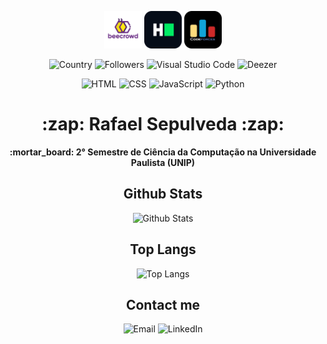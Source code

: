 <section>
  <p align="center">
    <a href="https://judge.beecrowd.com/pt/profile/1041459"><img src="./assets/beecrowd.png" alt="HTML" width="60px"></img></a>
    <a href="https://www.hackerrank.com/profile/rafaelsepulveda1"><img src="./assets/hackerrank.png" alt="HTML" width="60px"></img></a>
    <a href="https://codeforces.com/profile/rafael_sepulveda"><img src="./assets/codeforces.png" alt="HTML" width="60px"></img></a>
  </p>

  <p align="center">
    <img src="https://img.shields.io/badge/COUNTRY-BRAZIL-blue?style=for-the-badge" alt="Country"></img>
    <img src="https://img.shields.io/github/followers/SepulvedaRafael?style=for-the-badge" alt="Followers"></img>
    <img src="https://img.shields.io/badge/Visual_Studio_Code-0078D4?style=for-the-badge&logo=visual%20studio%20code&logoColor=white" alt="Visual Studio Code">
    <img src="https://img.shields.io/badge/Deezer-FEAA2D?style=for-the-badge&logo=deezer&logoColor=white" alt="Deezer">
  </p>
  <p align="center">
    <img src="https://img.shields.io/badge/HTML-239120?style=for-the-badge&logo=html5&logoColor=white" alt="HTML"></img>
    <img src="https://img.shields.io/badge/CSS-239120?&style=for-the-badge&logo=css3&logoColor=white" alt="CSS"></img>
    <img src="https://img.shields.io/badge/JavaScript-F7DF1E?style=for-the-badge&logo=javascript&logoColor=black" alt="JavaScript"></img>
    <img src="https://img.shields.io/badge/Python-3776AB?style=for-the-badge&logo=python&logoColor=white" alt="Python"></img>
  </p>

</section>

<h1 align="center">:zap: Rafael Sepulveda :zap:</h1>
<p align="center"><b>:mortar_board: 2° Semestre de Ciência da Computação na Universidade Paulista (UNIP)</b></p>

<section>
  <h2 align="center">Github Stats</h2>

  <p align="center">
    <img src="https://github-readme-stats.vercel.app/api?username=SepulvedaRafael&theme=blue-green" alt="Github Stats">
  </p>
</section>

<section>
  <h2 align="center">Top Langs</h2>

  <p align="center">
    <img src="https://github-readme-stats.vercel.app/api/top-langs/?username=SepulvedaRafael&theme=blue-green" alt="Top Langs">
  </p>
</section>

<section>
  <h2 align="center">Contact me</h2>

  <p align="center">
    <img src="https://img.shields.io/badge/Gmail-D14836?style=for-the-badge&logo=gmail&logoColor=white&align=center&link=https://mail.google.com/mail/u/0/#inbox?compose=XBcJlDMcsZpGrqHnxKmXkWvSCBCGnwbDrdFWDPPFcgJVkxmRkTFktzknVCsWqsBzFmkLrqWCJZJgHLPv" alt="Email">
    <img src="https://img.shields.io/badge/LinkedIn-0077B5?style=for-the-badge&logo=linkedin&logoColor=white&link=https://www.linkedin.com/in/sepulveda-rafael-1952281b9/" alt="LinkedIn">
  </p>
</section>
